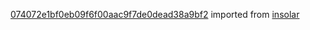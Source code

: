 [074072e1bf0eb09f6f00aac9f7de0dead38a9bf2](https://github.com/insolar/insolar/commit/074072e1bf0eb09f6f00aac9f7de0dead38a9bf2) imported from [insolar](https://github.com/insolar/insolar)
